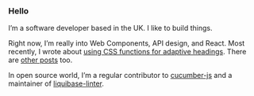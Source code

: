 ### Hello

I’m a software developer based in the UK. I like to build things.

Right now, I’m really into Web Components, API design, and React. Most recently, I wrote about [using CSS functions for adaptive headings](https://davidgoss.co/blog/adaptive-headlines-with-css-functions/). There are [other posts](https://davidgoss.co/blog) too.

In open source world, I’m a regular contributor to [cucumber-js](https://github.com/cucumber/cucumber-js) and a maintainer of [liquibase-linter](https://github.com/whiteclarkegroup/liquibase-linter).

